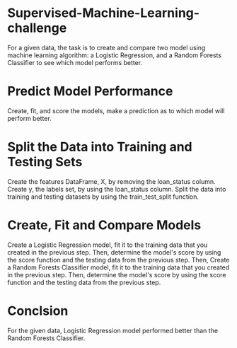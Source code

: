 # Supervised-Machine-Learning-challenge

For a given data, the task is to create and compare two model using machine learning algorithm: a Logistic Regression, and a Random Forests Classifier to see which model performs better.
# Predict Model Performance
 Create, fit, and score the models, make a prediction as to which model will perform better.

# Split the Data into Training and Testing Sets
Create the features DataFrame, X, by removing the loan_status column. Create y, the labels set, by using the loan_status column. Split the data into training and testing datasets by using the train_test_split function.

# Create, Fit and Compare Models
Create a Logistic Regression model, fit it to the training data that you created in the previous step. Then, determine the model's score by using the score function and the testing data from the previous step.
Then, Create a Random Forests Classifier model, fit it to the training data that you created in the previous step. Then, determine the model's score by using the score function and the testing data from the previous step.

# Conclsion
For the given data, Logistic Regression model performed better than the Random Forests Classifier.
